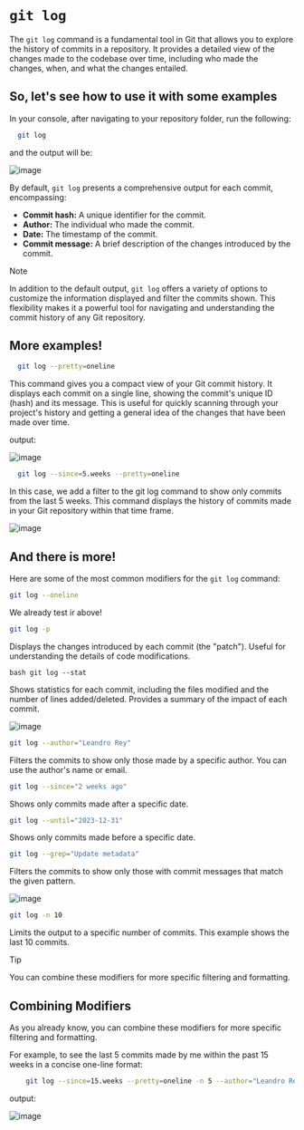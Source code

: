 # `git log`

The `git log` command is a fundamental tool in Git that allows you to explore the history of commits in a repository. It provides a detailed view of the changes made to the codebase over time, including who made the changes, when, and what the changes entailed.

## So, let's see how to use it with some examples

In your console, after navigating to your repository folder, run the following:

```bash
  git log
```

and the output will be:

![image](https://github.com/user-attachments/assets/976c72d0-4ba0-41d0-b775-660377377239)

By default, `git log` presents a comprehensive output for each commit, encompassing:

* **Commit hash:** A unique identifier for the commit.
* **Author:** The individual who made the commit.
* **Date:** The timestamp of the commit.
* **Commit message:** A brief description of the changes introduced by the commit.

> [!NOTE]
> In addition to the default output, `git log` offers a variety of options to customize the information displayed and filter the commits shown. This flexibility makes it a powerful tool for navigating and understanding the commit history of any Git repository.

## More examples!

```bash
  git log --pretty=oneline
```

This command gives you a compact view of your Git commit history. It displays each commit on a single line, showing the commit's unique ID (hash) and its message. This is useful for quickly scanning through your project's history and getting a general idea of the changes that have been made over time.

output:

![image](https://github.com/user-attachments/assets/d0d4715f-d173-4560-a941-9fb6b46b35ad)

```bash
  git log --since=5.weeks --pretty=oneline
```

In this case, we add a filter to the git log command to show only commits from the last 5 weeks. This command displays the history of commits made in your Git repository within that time frame.

![image](https://github.com/user-attachments/assets/0f8020e3-8077-4fd4-919b-b00d6c9f33ef)


## And there is more!

Here are some of the most common modifiers for the `git log` command:

```bash 
git log --oneline
```
We already test ir above!

```bash 
git log -p
```
Displays the changes introduced by each commit (the "patch"). Useful for understanding the details of code modifications.

```
bash git log --stat
```
Shows statistics for each commit, including the files modified and the number of lines added/deleted. Provides a summary of the impact of each commit.

![image](https://github.com/user-attachments/assets/03b92489-feb9-454f-8627-322feb6f5c2c)

```bash 
git log --author="Leandro Rey"
```
Filters the commits to show only those made by a specific author. You can use the author's name or email.

```bash 
git log --since="2 weeks ago"
```
Shows only commits made after a specific date. 

```bash 
git log --until="2023-12-31"
```
Shows only commits made before a specific date.

```bash 
git log --grep="Update metadata"
```
Filters the commits to show only those with commit messages that match the given pattern.

![image](https://github.com/user-attachments/assets/4c3a8068-c013-49d5-a3f4-8de10ef84e4d)

```bash 
git log -n 10
```
Limits the output to a specific number of commits. This example shows the last 10 commits.

> [!TIP]
> You can combine these modifiers for more specific filtering and formatting.

## Combining Modifiers

As you already know, you can combine these modifiers for more specific filtering and formatting. 

For example, to see the last 5 commits made by me within the past 15 weeks in a concise one-line format:

```bash
    git log --since=15.weeks --pretty=oneline -n 5 --author="Leandro Rey"
```

output:

![image](https://github.com/user-attachments/assets/f9b4653d-a095-4af3-a38a-b7f02d55dea0)

